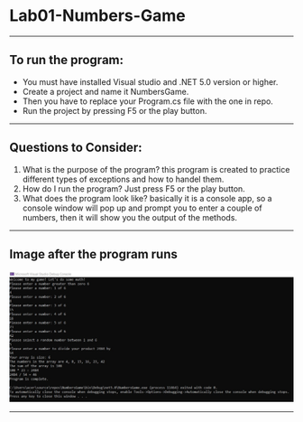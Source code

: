 # Lab01-Numbers-Game
---
## To run the program: 

- You must have installed Visual studio and .NET 5.0 version or higher.
- Create a project and name it NumbersGame.
- Then you have to replace your Program.cs file with the one in repo.
- Run the project by pressing F5 or the play button.
---
## Questions to Consider:

1. What is the purpose of the program? this program is created to practice different types of exceptions and how to handel them.
2. How do I run the program? Just press F5 or the play button.
3. What does the program look like? basically it is a console app, so a console window will pop up and prompt you to enter a couple of numbers, then it will show you the output of the methods.
---
## Image after the program runs
![Image](./app.jpg)

---
